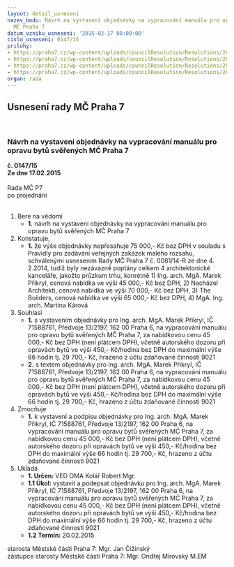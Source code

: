 ```yaml
---
layout: detail_usneseni
nazev_bodu: Návrh na vystavení objednávky na vypracování manuálu pro opravu bytů svěřených
  MČ Praha 7
datum_vzniku_usneseni: '2015-02-17 00:00:00'
cislo_usneseni: 0147/15
prilohy:
- https://praha7.cz/wp-content/uploads/councilResolution/Resolutions/26701/9-15-priloha_01_manual_byty.pdf
- https://praha7.cz/wp-content/uploads/councilResolution/Resolutions/26701/9-15-priloha_02_manual_byty.pdf
- https://praha7.cz/wp-content/uploads/councilResolution/Resolutions/26701/9-15-priloha_03_manual_byty.pdf
- https://praha7.cz/wp-content/uploads/councilResolution/Resolutions/26701/9-15-priloha_04_manual_byty.doc
organ: rada
---
```

<div id="ucUsn_pList" class="usn">
	<span><h2>Usnesení rady MČ Praha 7 </h2>
<br></span><div class="standBody">
<span><h3>Návrh na vystavení objednávky na vypracování manuálu pro opravu bytů svěřených MČ Praha 7</h3></span><div class="center">
		<strong>č. 0147/15</strong><br>
	</div>
<div class="center">
		<strong>Ze dne 17.02.2015</strong><br><br>
	</div>Rada MČ P7<br> po projednání<br><br><ol>
<li>Bere na vědomí<ul><li>
<strong>1.</strong> návrh na vystavení objednávky na vypracování manuálu pro opravu bytů svěřených MČ Praha 7</li></ul>
</li>
<li>Konstatuje,<ul><li>
<strong>1.</strong> že výše objednávky nepřesahuje 75 000,- Kč bez DPH v souladu s Pravidly pro zadávání veřejných zakázek malého rozsahu, schválenými usnesením Rady MČ Praha 7 č. 0081/14-R ze dne 4. 2.2014, tudíž byly nezávazně poptány celkem 4 architektonické kanceláře, jakožto průzkum trhu, konrétně 1) Ing. arch. MgA. Marek Přikryl, cenová nabídka ve výši 45 000,- Kč bez DPH, 2) Nacházel Architekti, cenová nabídka ve výši 70 000,- Kč bez DPH, 3) The Builders, cenová nabídka ve výši 65 000,- Kč bez DPH, 4) MgA. Ing. arch. Martina Kárová</li></ul>
</li>
<li>Souhlasí<ul>
<li>
<strong>1.</strong> s vystavením objednávky pro Ing. arch. MgA. Marek Přikryl, IČ 71588761, Předvoje 13/2197, 162 00 Praha 6, na vypracování manuálu pro opravu bytů svěřených MČ Praha 7, za nabídkovou cenu 45 000,- Kč bez DPH (není plátcem DPH), včetně autorského dozoru při opravách bytů ve výši 450,- Kč/hodina bez DPH do maximální výše 66 hodin tj. 29 700,- Kč, hrazeno z účtu zdaňované činnosti 9021</li>
<li>
<strong>2.</strong> s textem objednávky pro Ing. arch. MgA. Marek Přikryl, IČ 71588761, Předvoje 13/2197, 162 00 Praha 6, na vypracování manuálu pro opravu bytů svěřených MČ Praha 7, za nabídkovou cenu 45 000,- Kč bez DPH (není plátcem DPH), včetně autorského dozoru při opravách bytů ve výši 450,- Kč/hodina bez DPH do maximální výše 66 hodin tj. 29 700,- Kč, hrazeno z účtu zdaňované činnosti 9021 </li>
</ul>
</li>
<li>Zmocňuje<ul><li>
<strong>1.</strong> k vystavení a podpisu objednávky pro Ing. arch. MgA. Marek Přikryl, IČ 71588761, Předvoje 13/2197, 162 00 Praha 6, na vypracování manuálu pro opravu bytů svěřených MČ Praha 7, za nabídkovou cenu 45 000,- Kč bez DPH (není plátcem DPH), včetně autorského dozoru při opravách bytů ve výši 450,- Kč/hodina bez DPH do maximální výše 66 hodin tj. 29 700,- Kč, hrazeno z účtu zdaňované činnosti 9021</li></ul>
</li>
<li>Ukládá<ul>
<li>
<strong>1. Určen: </strong>VED OMA Kolář Robert Mgr.</li>
<li>
<strong>1.1 Úkol: </strong>vystavit a podepsat objednávku pro Ing. arch. MgA. Marek Přikryl, IČ 71588761, Předvoje 13/2197, 162 00 Praha 6, na vypracování manuálu pro opravu bytů svěřených MČ Praha 7, za nabídkovou cenu 45 000,- Kč bez DPH (není plátcem DPH), včetně autorského dozoru při opravách bytů ve výši 450,- Kč/hodina bez DPH do maximální výše 66 hodin tj. 29 700,- Kč, hrazeno z účtu zdaňované činnosti 9021</li>
<li>
<strong>1.2 Termín: </strong>20.02.2015</li>
</ul>
</li>
</ol>starosta Městské části Praha 7: Mgr. Jan Čižinský<br>zástupce starosty Městské části Praha 7: Mgr. Ondřej Mirovský M.EM 
</div>
</div>